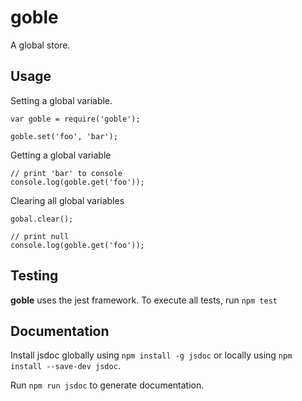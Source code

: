 # goble
A global store.

## Usage

Setting a global variable.

```
var goble = require('goble');

goble.set('foo', 'bar');
```

Getting a global variable

```
// print 'bar' to console
console.log(goble.get('foo'));
```

Clearing all global variables

```
gobal.clear();

// print null
console.log(goble.get('foo'));
```

## Testing

**goble** uses the jest framework. To execute all tests, run `npm test`

## Documentation

Install jsdoc globally using `npm install -g jsdoc` or locally using `npm install --save-dev jsdoc`.

Run `npm run jsdoc` to generate documentation.
